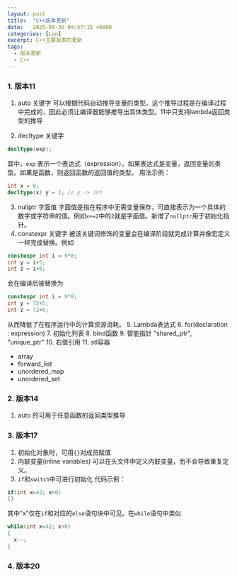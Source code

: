 ```yaml
---
layout: post
title:  "C++版本更新"
date:   2025-08-30 09:57:15 +0800
categories: [Lan]
excerpt: C++主要版本的更新
tags:
  - 版本更新
  - C++
---
```


### 1. 版本11

1. auto 关键字
可以根据代码自动推导变量的类型。这个推导过程是在编译过程中完成的，因此必须让编译器能够推导出具体类型。11中只支持lambda返回类型的推导

2. decltype 关键字

```C++
decltype(exp);
```

其中，`exp` 表示一个表达式（expression）。如果表达式是变量，返回变量的类型。如果是函数，则返回函数的返回值的类型。
用法示例：

```C++
int x = 0;
decltype(x) y = 1; // y -> int
```

3. nullptr 字面值
字面值是指在程序中无需变量保存，可直接表示为一个具体的数字或字符串的值。例如`x+=2`中的`2`就是字面值。新增了`nullptr`用于初始化指针。
4. constexpr 关键字
被该关键词修饰的变量会在编译阶段就完成计算并像宏定义一样完成替换。例如

```C++
constexpr int i = 9*8;
int y = i+5;
int z = i+6;
```

会在编译后被替换为

```C++
constexpr int i = 9*8;
int y = 72+5;
int z = 72+6;
```

从而降低了在程序运行中的计算资源消耗。
5. Lambda表达式
6. for(declaration : expression)
7. 初始化列表
8. bind函数
9. 智能指针 "shared_ptr", "unique_ptr"
10. 右值引用
11. stl容器

* array
* forward_list
* unordered_map
* unordered_set

### 2. 版本14

1. auto 的可用于任意函数的返回类型推导

### 3. 版本17

1. 初始化对象时，可用`{}`对成员赋值
2. 内联变量(inline variables)
可以在头文件中定义内联变量，而不会导致重复定义。
3. `if`和`switch`中可进行初始化
代码示例：

```C++
if(int x=42; x>0)
{}
```

其中“x”仅在`if`和对应的`else`语句块中可见。在`while`语句中类似

```C++
while(int x=42; x<0)
{
  x--;
}
```

### 4. 版本20
